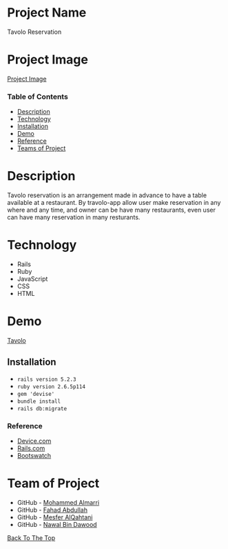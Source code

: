 
# Project Name
Tavolo Reservation

# Project Image
[Project Image]()

### Table of Contents
- [Description](#description)
- [Technology](#technology)
- [Installation](#installation)
- [Demo](#demo)
- [Reference](#reference)
- [Teams of Project](#teams-of-project)

# Description
Tavolo reservation is an arrangement made in advance to have a table available at a restaurant. By travolo-app allow user make reservation in any where and any time, and owner can be have many restaurants, even user can have many reservation in many resturants.

# Technology
- Rails
- Ruby
- JavaScript
- CSS
- HTML


# Demo
[Tavolo](https://tawla.herokuapp.com/)
## Installation
- `rails version 5.2.3 `
- `ruby version 2.6.5p114`
- `gem 'devise'`
- `bundle install`
- `rails db:migrate`

### Reference
- [Device.com](https://github.com/plataformatec/devise)
- [Rails.com](https://guides.rubyonrails.org/v5.2/)
- [Bootswatch](https://bootswatch.com/)


# Team of Project

- GitHub - [Mohammed Almarri](https://github.com/almarrim)
- GitHub - [Fahad Abdullah](https://github.com/fahadaldawish)
- GitHub - [Mesfer AlQahtani](https://github.com/MNQ249)
- GitHub - [Nawal Bin Dawood](https://github.com/nawaldee21)

[Back To The Top](#Project-Name)
